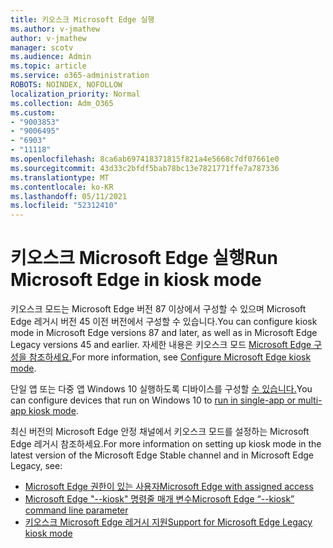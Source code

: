 ```yaml
---
title: 키오스크 Microsoft Edge 실행
ms.author: v-jmathew
author: v-jmathew
manager: scotv
ms.audience: Admin
ms.topic: article
ms.service: o365-administration
ROBOTS: NOINDEX, NOFOLLOW
localization_priority: Normal
ms.collection: Adm_O365
ms.custom:
- "9003853"
- "9006495"
- "6903"
- "11118"
ms.openlocfilehash: 8ca6ab697418371815f821a4e5668c7df07661e0
ms.sourcegitcommit: 43d33c2bfdf5bab78bc13e7821771ffe7a787336
ms.translationtype: MT
ms.contentlocale: ko-KR
ms.lasthandoff: 05/11/2021
ms.locfileid: "52312410"
---
```

# <a name="run-microsoft-edge-in-kiosk-mode"></a><span data-ttu-id="bfe8e-102">키오스크 Microsoft Edge 실행</span><span class="sxs-lookup"><span data-stu-id="bfe8e-102">Run Microsoft Edge in kiosk mode</span></span>

<span data-ttu-id="bfe8e-103">키오스크 모드는 Microsoft Edge 버전 87 이상에서 구성할 수 있으며 Microsoft Edge 레거시 버전 45 이전 버전에서 구성할 수 있습니다.</span><span class="sxs-lookup"><span data-stu-id="bfe8e-103">You can configure kiosk mode in Microsoft Edge versions 87 and later, as well as in Microsoft Edge Legacy versions 45 and earlier.</span></span> <span data-ttu-id="bfe8e-104">자세한 내용은 키오스크 모드 [Microsoft Edge 구성을 참조하세요.](https://docs.microsoft.com/deployedge/microsoft-edge-configure-kiosk-mode)</span><span class="sxs-lookup"><span data-stu-id="bfe8e-104">For more information, see [Configure Microsoft Edge kiosk mode](https://docs.microsoft.com/deployedge/microsoft-edge-configure-kiosk-mode).</span></span>

<span data-ttu-id="bfe8e-105">단일 앱 또는 다중 앱 Windows 10 실행하도록 디바이스를 구성할 [수 있습니다.](https://go.microsoft.com/fwlink/?linkid=2133659)</span><span class="sxs-lookup"><span data-stu-id="bfe8e-105">You can configure devices that run on Windows 10 to [run in single-app or multi-app kiosk mode](https://go.microsoft.com/fwlink/?linkid=2133659).</span></span>

<span data-ttu-id="bfe8e-106">최신 버전의 Microsoft Edge 안정 채널에서 키오스크 모드를 설정하는 Microsoft Edge 레거시 참조하세요.</span><span class="sxs-lookup"><span data-stu-id="bfe8e-106">For more information on setting up kiosk mode in the latest version of the Microsoft Edge Stable channel and in Microsoft Edge Legacy, see:</span></span>

- [<span data-ttu-id="bfe8e-107">Microsoft Edge 권한이 있는 사용자</span><span class="sxs-lookup"><span data-stu-id="bfe8e-107">Microsoft Edge with assigned access</span></span>](https://docs.microsoft.com/deployedge/microsoft-edge-configure-kiosk-mode#microsoft-edge-with-assigned-access)
- [<span data-ttu-id="bfe8e-108">Microsoft Edge "--kiosk" 명령줄 매개 변수</span><span class="sxs-lookup"><span data-stu-id="bfe8e-108">Microsoft Edge “--kiosk” command line parameter</span></span>](https://answers.microsoft.com/microsoftedge/forum/msedge_open-msedge_win10/access-microsoft-edge-using-command-line/03a4add6-9ca4-4fbb-a183-aaa763a0ab76)
- [<span data-ttu-id="bfe8e-109">키오스크 Microsoft Edge 레거시 지원</span><span class="sxs-lookup"><span data-stu-id="bfe8e-109">Support for Microsoft Edge Legacy kiosk mode</span></span>](https://blogs.windows.com/msedgedev/2021/02/05/what-you-need-to-know-about-kiosk-mode-when-support-for-microsoft-edge-legacy-ends/)
